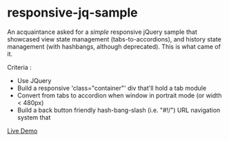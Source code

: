 # responsive-jq-sample
An acquaintance asked for a *simple* responsive jQuery sample that showcased view state management (tabs-to-accordions), and history state management (with hashbangs, although deprecated).  This is what came of it.

Criteria :
- Use JQuery
- Build a responsive 'class="container"' div that'll hold a tab module
- Convert from tabs to accordion when window in portrait mode (or width < 480px)
- Build a back button friendly hash-bang-slash (i.e. "#!/") URL navigation system that 

[Live Demo](http://www.prodgalson.com/simple-jq)
